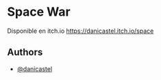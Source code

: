 # Space War

Disponible en itch.io https://danicastel.itch.io/space

## Authors

- [@danicastel](https://www.github.com/danicastel)
